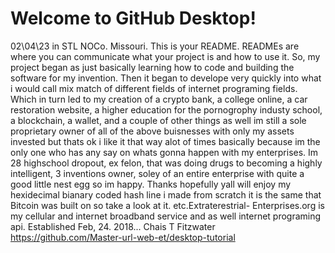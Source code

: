 # Welcome to GitHub Desktop!
02\04\23 in STL NOCo. Missouri.
This is your README. READMEs are where you can communicate what your project is and how to use it.
  So, my project began as just basically learning how to code and building the software for my invention.  Then it began to develope very quickly into what i would call mix match of different fields of internet programing fields.  Which in turn led to my creation of a crypto bank, a college online, a car restoration website, a higher education for the pornogrophy industy school, a blockchain, a wallet, and a couple of other things as well im still a sole proprietary owner of all of the above buisnesses with only my assets invested but thats ok i like it that way alot of times basically because im the only one who has any say on whats gonna happen with my enterprises.  Im 28 highschool dropout, ex felon, that was doing drugs to becoming a highly intelligent, 3 inventions owner, soley of an entire enterprise with quite a good little nest egg so im happy.  Thanks hopefully yall will enjoy my hexidecimal bianary coded hash line i made from scratch it is the same that Bitcoin was built on so take a look at it.
 etc.Extraterestrial- Enterprises.org is my cellular and internet broadband service and as well internet programing api.  Established Feb, 24. 2018...
Chais T Fitzwater
https://github.com/Master-url-web-et/desktop-tutorial
